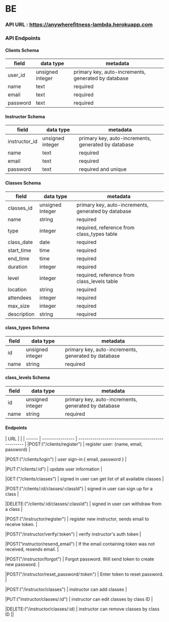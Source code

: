# BE 
### API URL : https://anywherefitness-lambda.herokuapp.com
### API Endpoints

#### Clients Schema

| field  | data type        | metadata                                            |
| ------ | ---------------- | --------------------------------------------------- |
| user_id     | unsigned integer | primary key, auto-increments, generated by database |
| name   | text           | required                                    |
| email | text            | required                                            |
|password|text            |required|


#### Instructor Schema

| field  | data type        | metadata                                            |
| ------ | ---------------- | --------------------------------------------------- |
| instructor_id     | unsigned integer | primary key, auto-increments, generated by database |
| name   | text           | required                                    |
| email | text            | required                                            |
|password|text            |required and unique|

#### Classes Schema

| field  | data type        | metadata                                            |
| ------ | ---------------- | --------------------------------------------------- |
| classes_id     | unsigned integer | primary key, auto-increments, generated by database |
| name   | string           | required                                    |
| type | integer          | required, reference from class_types table                                           |
|class_date        |date               |required                                |
|start_time      |time               |required                                |
|end_time        |time               |required                                |
|duration        |integer               |required                                |
|level           |integer            |required, reference from class_levels table      |
|location        |string             |required                                |
|attendees       |integer            |required                                |
|max_size        |integer               |required                                |
|description       |string               |required                                |


#### class_types Schema

| field  | data type        | metadata                                            |
| ------ | ---------------- | --------------------------------------------------- |
| id     | unsigned integer | primary key, auto-increments, generated by database |
| name   | string           | required                                    |


#### class_levels Schema

| field  | data type        | metadata                                            |
| ------ | ---------------- | --------------------------------------------------- |
| id     | unsigned integer | primary key, auto-increments, generated by database |
| name   | string           | required                                    |



#### Endpoints

| URL              |                    |
| ------ | ---------------- | --------------------------------------------------- |
|POST:("/clients/register")    | register user: {name, email, password} |

|POST:("/clients/login")  | user sign-in:{ email, password }      |

|PUT:("/clients/:id")    | update user information |

|GET:("/clients/classes")    | signed in user can get list of all available classes |

|POST:("/clients/:id/classes/:classId")    | signed in user can sign up for a class |

|DELETE:("/clients/:id/classes/:classId")    | signed in user can withdraw from a class |

|POST:("/instructor/register") | register new instructor, sends email to receive token. |

|POST("/instructor/verify/:token") | verify instructor's auth token |

|POST("instructor/resend_email") | If the email containing token was not received, resends email. |

|POST("/instructor/forgot") | Forgot password. Will send token to create new password. |

|POST("/instructor/reset_password/:token") | Enter token to reset password. |

|POST:("/instructor/classes")  | instructor can add classes |

|PUT:("instructor/classes/:id") | instructor can edit classes by class ID |

|DELETE:("/instructor/classes/:id) | instructor can remove classes by class ID ||



